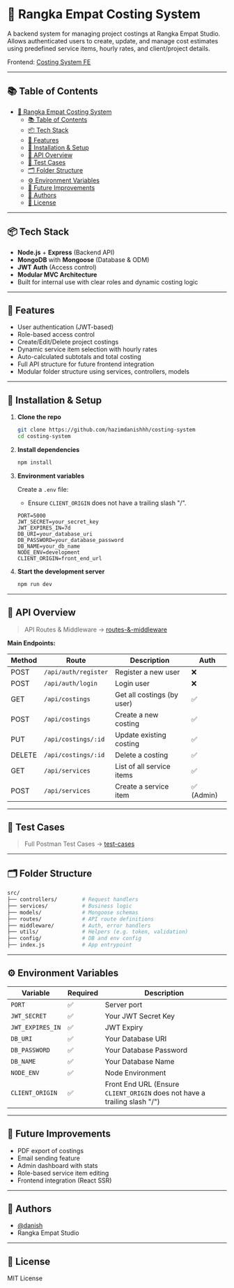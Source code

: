 # 🧮 Rangka Empat Costing System

A backend system for managing project costings at Rangka Empat Studio. Allows authenticated users to create, update, and manage cost estimates using predefined service items, hourly rates, and client/project details.

Frontend: [Costing System FE](https://github.com/hazimdanishhh/costing-frontend)

---

## 📚 Table of Contents

- [🧮 Rangka Empat Costing System](#-rangka-empat-costing-system)
  - [📚 Table of Contents](#-table-of-contents)
  - [📦 Tech Stack](#-tech-stack)
  - [🚀 Features](#-features)
  - [🧰 Installation \& Setup](#-installation--setup)
  - [🧪 API Overview](#-api-overview)
  - [📝 Test Cases](#-test-cases)
  - [🗂 Folder Structure](#-folder-structure)
  - [⚙️ Environment Variables](#️-environment-variables)
  - [📌 Future Improvements](#-future-improvements)
  - [👤 Authors](#-authors)
  - [📝 License](#-license)

---

## 📦 Tech Stack

- **Node.js** + **Express** (Backend API)
- **MongoDB** with **Mongoose** (Database & ODM)
- **JWT Auth** (Access control)
- **Modular MVC Architecture**
- Built for internal use with clear roles and dynamic costing logic

---

## 🚀 Features

- User authentication (JWT-based)
- Role-based access control
- Create/Edit/Delete project costings
- Dynamic service item selection with hourly rates
- Auto-calculated subtotals and total costing
- Full API structure for future frontend integration
- Modular folder structure using services, controllers, models

---

## 🧰 Installation & Setup

1. **Clone the repo**

   ```bash
   git clone https://github.com/hazimdanishhh/costing-system
   cd costing-system
   ```

2. **Install dependencies**

   ```bash
   npm install
   ```

3. **Environment variables**

   Create a `.env` file:

   - Ensure `CLIENT_ORIGIN` does not have a trailing slash "/".

   ```env
   PORT=5000
   JWT_SECRET=your_secret_key
   JWT_EXPIRES_IN=7d
   DB_URI=your_database_uri
   DB_PASSWORD=your_database_password
   DB_NAME=your_db_name
   NODE_ENV=development
   CLIENT_ORIGIN=front_end_url
   ```

4. **Start the development server**

   ```bash
   npm run dev
   ```

---

## 🧪 API Overview

> API Routes & Middleware -> [routes-&-middleware](./docs/routes-overview.md)

**Main Endpoints:**

| Method | Route                | Description                | Auth       |
| ------ | -------------------- | -------------------------- | ---------- |
| POST   | `/api/auth/register` | Register a new user        | ❌         |
| POST   | `/api/auth/login`    | Login user                 | ❌         |
| GET    | `/api/costings`      | Get all costings (by user) | ✅         |
| POST   | `/api/costings`      | Create a new costing       | ✅         |
| PUT    | `/api/costings/:id`  | Update existing costing    | ✅         |
| DELETE | `/api/costings/:id`  | Delete a costing           | ✅         |
| GET    | `/api/services`      | List of all service items  | ✅         |
| POST   | `/api/services`      | Create a service item      | ✅ (Admin) |

---

## 📝 Test Cases

> Full Postman Test Cases -> [test-cases](./docs/postman-test-cases.md)

---

## 🗂 Folder Structure

```bash
src/
├── controllers/        # Request handlers
├── services/           # Business logic
├── models/             # Mongoose schemas
├── routes/             # API route definitions
├── middleware/         # Auth, error handlers
├── utils/              # Helpers (e.g. token, validation)
├── config/             # DB and env config
├── index.js            # App entrypoint
```

---

## ⚙️ Environment Variables

| Variable         | Required | Description                                                               |
| ---------------- | -------- | ------------------------------------------------------------------------- |
| `PORT`           | ✅       | Server port                                                               |
| `JWT_SECRET`     | ✅       | Your JWT Secret Key                                                       |
| `JWT_EXPIRES_IN` | ✅       | JWT Expiry                                                                |
| `DB_URI`         | ✅       | Your Database URI                                                         |
| `DB_PASSWORD`    | ✅       | Your Database Password                                                    |
| `DB_NAME`        | ✅       | Your Database Name                                                        |
| `NODE_ENV`       | ✅       | Node Environment                                                          |
| `CLIENT_ORIGIN`  | ✅       | Front End URL (Ensure `CLIENT_ORIGIN` does not have a trailing slash "/") |

---

## 📌 Future Improvements

- PDF export of costings
- Email sending feature
- Admin dashboard with stats
- Role-based service item editing
- Frontend integration (React SSR)

---

## 👤 Authors

- [@danish](https://github.com/hazimdanishhh)
- Rangka Empat Studio

---

## 📝 License

MIT License
